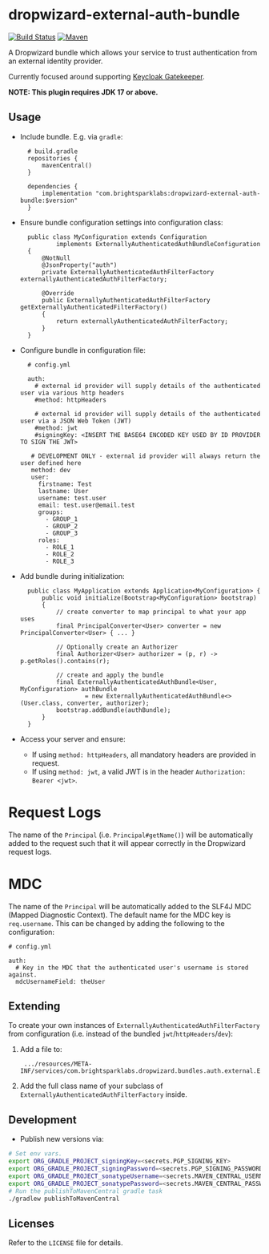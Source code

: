 # dropwizard-external-auth-bundle

[![Build Status](https://github.com/brightsparklabs/dropwizard-external-auth-bundle/actions/workflows/unit_tests.yml/badge.svg)](https://github.com/brightsparklabs/dropwizard-external-auth-bundle/actions/workflows/unit_tests.yml)
[![Maven](https://img.shields.io/maven-central/v/com.brightsparklabs/dropwizard-external-auth-bundle)](https://search.maven.org/artifact/com.brightsparklabs/dropwizard-external-auth-bundle)

A Dropwizard bundle which allows your service to trust authentication from an external identity
provider.

Currently focused around supporting [Keycloak
Gatekeeper](https://github.com/keycloak/keycloak-gatekeeper).

**NOTE: This plugin requires JDK 17 or above.**

## Usage

- Include bundle. E.g. via `gradle`:

        # build.gradle
        repositories {
            mavenCentral()
        }

        dependencies {
            implementation "com.brightsparklabs:dropwizard-external-auth-bundle:$version"
        }

- Ensure bundle configuration settings into configuration class:

        public class MyConfiguration extends Configuration
                implements ExternallyAuthenticatedAuthBundleConfiguration
        {
            @NotNull
            @JsonProperty("auth")
            private ExternallyAuthenticatedAuthFilterFactory externallyAuthenticatedAuthFilterFactory;

            @Override
            public ExternallyAuthenticatedAuthFilterFactory getExternallyAuthenticatedFilterFactory()
            {
                return externallyAuthenticatedAuthFilterFactory;
            }
        }

- Configure bundle in configuration file:

        # config.yml

        auth:
          # external id provider will supply details of the authenticated user via various http headers
          #method: httpHeaders

          # external id provider will supply details of the authenticated user via a JSON Web Token (JWT)
          #method: jwt
          #signingKey: <INSERT THE BASE64 ENCODED KEY USED BY ID PROVIDER TO SIGN THE JWT>

         # DEVELOPMENT ONLY - external id provider will always return the user defined here
         method: dev
         user:
           firstname: Test
           lastname: User
           username: test.user
           email: test.user@email.test
           groups:
             - GROUP_1
             - GROUP_2
             - GROUP_3
           roles:
             - ROLE_1
             - ROLE_2
             - ROLE_3

- Add bundle during initialization:

        public class MyApplication extends Application<MyConfiguration> {
            public void initialize(Bootstrap<MyConfiguration> bootstrap)
            {
                // create converter to map principal to what your app uses
                final PrincipalConverter<User> converter = new PrincipalConverter<User> { ... }

                // Optionally create an Authorizer
                final Authorizer<User> authorizer = (p, r) -> p.getRoles().contains(r);

                // create and apply the bundle
                final ExternallyAuthenticatedAuthBundle<User, MyConfiguration> authBundle
                        = new ExternallyAuthenticatedAuthBundle<>(User.class, converter, authorizer);
                bootstrap.addBundle(authBundle);
            }
        }

- Access your server and ensure:
    - If using `method: httpHeaders`, all mandatory headers are provided in request.
    - If using `method: jwt`, a valid JWT is in the header `Authorization: Bearer <jwt>`.

# Request Logs

The name of the `Principal` (i.e. `Principal#getName()`) will be automatically added to the
request such that it will appear correctly in the Dropwizard request logs.

# MDC

The name of the `Principal` will be automatically added to the SLF4J MDC
(Mapped Diagnostic Context). The default name for the MDC key is `req.username`. This can be
changed by adding the following to the configuration:

```
# config.yml

auth:
  # Key in the MDC that the authenticated user's username is stored against.
  mdcUsernameField: theUser
```

## Extending

To create your own instances of `ExternallyAuthenticatedAuthFilterFactory` from configuration
(i.e. instead of the bundled `jwt`/`httpHeaders`/`dev`):

1. Add a file to:

        .../resources/META-INF/services/com.brightsparklabs.dropwizard.bundles.auth.external.ExternallyAuthenticatedAuthFilterFactory

2. Add the full class name of your subclass of `ExternallyAuthenticatedAuthFilterFactory` inside.

## Development

- Publish new versions via:

```bash
# Set env vars.
export ORG_GRADLE_PROJECT_signingKey=<secrets.PGP_SIGNING_KEY>
export ORG_GRADLE_PROJECT_signingPassword=<secrets.PGP_SIGNING_PASSWORD>
export ORG_GRADLE_PROJECT_sonatypeUsername=<secrets.MAVEN_CENTRAL_USERNAME>
export ORG_GRADLE_PROJECT_sonatypePassword=<secrets.MAVEN_CENTRAL_PASSWORD>
# Run the publishToMavenCentral gradle task
./gradlew publishToMavenCentral
```

## Licenses

Refer to the `LICENSE` file for details.
